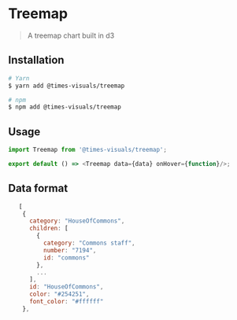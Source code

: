 # Treemap

> A treemap chart built in d3

## Installation

```bash
# Yarn
$ yarn add @times-visuals/treemap

# npm
$ npm add @times-visuals/treemap
```

## Usage

```js
import Treemap from '@times-visuals/treemap';

export default () => <Treemap data={data} onHover={function}/>;
```

## Data format

```js
   [
    {
      category: "HouseOfCommons",
      children: [
        {
          category: "Commons staff",
          number: "7194",
          id: "commons"
        },
        ...
      ],
      id: "HouseOfCommons",
      color: "#254251",
      font_color: "#ffffff"
    },
```
